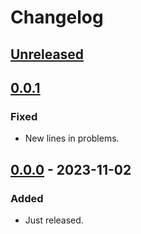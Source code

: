 <!-- Keep a Changelog guide -> https://keepachangelog.com -->

# Changelog

## [Unreleased]

## [0.0.1]

### Fixed

- New lines in problems.

## [0.0.0] - 2023-11-02

### Added

- Just released.

[Unreleased]: https://github.com/shimondoodkin/CopyWithProblemsForAIInteliJPlugin/compare/v0.0.1...HEAD
[0.0.1]: https://github.com/shimondoodkin/CopyWithProblemsForAIInteliJPlugin/compare/v0.0.0...v0.0.1
[0.0.0]: https://github.com/shimondoodkin/inteli-j-copy-with-problems/commits/v0.0.0

